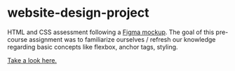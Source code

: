 # website-design-project
HTML and CSS assessment following a [Figma mockup](https://www.figma.com/proto/eljqCedI3f5mbe6Onf4quP/Assignment?node-id=1%3A2&scaling=min-zoom&page-id=0%3A1). The goal of this pre-course assignment was to familiarize ourselves / refresh our knowledge regarding basic concepts like flexbox, anchor tags, styling. 

[Take a look here.](https://lillapulay.github.io/website-design-project/)
